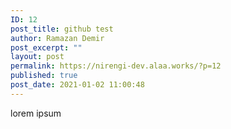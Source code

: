 ```yaml
---
ID: 12
post_title: github test
author: Ramazan Demir
post_excerpt: ""
layout: post
permalink: https://nirengi-dev.alaa.works/?p=12
published: true
post_date: 2021-01-02 11:00:48
---
```

<!-- wp:paragraph -->
<p>lorem ipsum</p>
<!-- /wp:paragraph -->